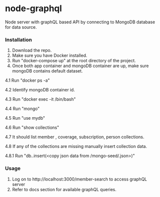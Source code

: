 # node-graphql
Node server with graphQL based API by connecting to MongoDB database for data source.

### Installation
1. Download the repo.
2. Make sure you have Docker installed.
3. Run "docker-compose up" at the root directory of the project.
4. Once both app container and mongoDB container are up, make sure mongoDB contains default dataset.

4.1 Run "docker ps -a"

4.2 Identify mongoDB container id.

4.3 Run "docker exec -it <container id> /bin/bash"

4.4 Run "mongo"

4.5 Run "use mydb"

4.6 Run "show collections"

4.7 It should list member , coverage, subscription, person collections.

4.8 If any of the collections are missing manually insert collection data.

4.8.1 Run "db.<collection name>.insert(<copy json data from /mongo-seed/<collection name>.json>)"

### Usage
1. Log on to http://localhost:3000/member-search to access graphQL server
2. Refer to docs section for available graphQL queries.        
        
